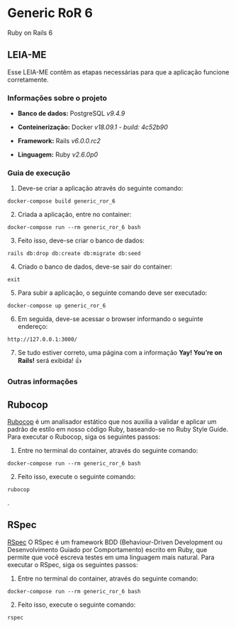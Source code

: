 # Generic RoR 6
Ruby on Rails 6

## LEIA-ME
Esse LEIA-ME contêm as etapas necessárias para que a aplicação funcione corretamente.

### Informações sobre o projeto
* **Banco de dados:** PostgreSQL *v9.4.9*

* **Conteinerização:** Docker *v18.09.1 - build: 4c52b90*

* **Framework:** Rails *v6.0.0.rc2*

* **Linguagem:** Ruby *v2.6.0p0*

### Guia de execução
1. Deve-se criar a aplicação através do seguinte comando:
```
docker-compose build generic_ror_6
```

2. Criada a aplicação, entre no container:
```
docker-compose run --rm generic_ror_6 bash
```

3. Feito isso, deve-se criar o banco de dados:
```
rails db:drop db:create db:migrate db:seed
```

4. Criado o banco de dados, deve-se sair do container:
```
exit
```

5. Para subir a aplicação, o seguinte comando deve ser executado:
```
docker-compose up generic_ror_6
```

6. Em seguida, deve-se acessar o browser informando o seguinte endereço:
```
http://127.0.0.1:3000/
```

7. Se tudo estiver correto, uma página com a informação **Yay! You’re on Rails!** será exibida! :+1:

### Outras informações
## Rubocop
[Rubocop](https://github.com/rubocop-hq/rubocop) é um analisador estático que nos auxilia a validar e aplicar um padrão de estilo em nosso código Ruby, baseando-se no Ruby Style Guide. Para executar o Rubocop, siga os seguintes passos:

1. Entre no terminal do container, através do seguinte comando:
```
docker-compose run --rm generic_ror_6 bash
```

2. Feito isso, execute o seguinte comando:
```
rubocop
```

.

## RSpec
[RSpec](http://rspec.info/) O RSpec é um framework BDD (Behaviour-Driven Development ou Desenvolvimento Guiado por Comportamento) escrito em Ruby, que permite que você escreva testes em uma linguagem mais natural. Para executar o RSpec, siga os seguintes passos:

1. Entre no terminal do container, através do seguinte comando:
```
docker-compose run --rm generic_ror_6 bash
```

2. Feito isso, execute o seguinte comando:
```
rspec
```
